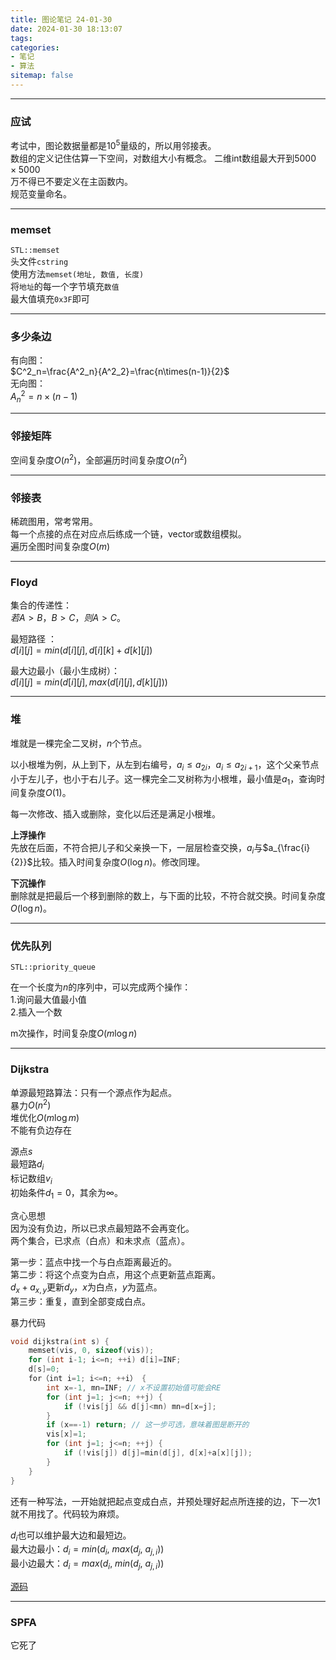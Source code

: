 ```yaml
---
title: 图论笔记 24-01-30
date: 2024-01-30 18:13:07
tags: 
categories: 
- 笔记
- 算法
sitemap: false
---
```


---
### 应试
考试中，图论数据量都是$10^5$量级的，所以用邻接表。  
数组的定义记住估算一下空间，对数组大小有概念。
二维int数组最大开到$5000\times5000$  
万不得已不要定义在主函数内。  
规范变量命名。  

---
### memset
`STL::memset`  
头文件`cstring`  
使用方法`memset(地址, 数值, 长度)`  
将`地址`的每一个字节填充`数值`  
最大值填充`0x3F`即可

---
### 多少条边
有向图：  
$C^2_n=\frac{A^2_n}{A^2_2}=\frac{n\times(n-1)}{2}$  
无向图：  
$A^2_n=n\times(n-1)$

---
### 邻接矩阵
空间复杂度$O(n^2)$，全部遍历时间复杂度$O(n^2)$

---
### 邻接表
稀疏图用，常考常用。  
每一个点接的点在对应点后练成一个链，vector或数组模拟。  
遍历全图时间复杂度$O(m)$

---
### Floyd
集合的传递性：  
$若A>B，B>C，则A>C。$

最短路径 ：  
$d[i][j]=min(d[i][j],d[i][k]+d[k][j])$

最大边最小（最小生成树）：  
$d[i][j]=min(d[i][j],max(d[i][j],d[k][j]))$

---
### 堆
堆就是一棵完全二叉树，$n$个节点。

以小根堆为例，从上到下，从左到右编号，$a_i\le a_{2i}$，$a_i\le a_{2i+1}$，这个父亲节点小于左儿子，也小于右儿子。这一棵完全二叉树称为小根堆，最小值是$a_1$，查询时间复杂度$O(1)$。

每一次修改、插入或删除，变化以后还是满足小根堆。

**上浮操作**  
先放在后面，不符合把儿子和父亲换一下，一层层检查交换，$a_i$与$a_{\frac{i}{2}}$比较。插入时间复杂度$O(\log n)$。修改同理。

**下沉操作**  
删除就是把最后一个移到删除的数上，与下面的比较，不符合就交换。时间复杂度$O(\log n)$。

---
### 优先队列
`STL::priority_queue`

在一个长度为$n$的序列中，可以完成两个操作：  
1.询问最大值最小值  
2.插入一个数

m次操作，时间复杂度$O(m\log n)$

---
### Dijkstra
单源最短路算法：只有一个源点作为起点。  
暴力$O(n^2)$  
堆优化$O(m\log m)$  
不能有负边存在

源点$s$  
最短路$d_i$  
标记数组$v_i$  
初始条件$d_1=0$，其余为$\infty$。

贪心思想  
因为没有负边，所以已求点最短路不会再变化。  
两个集合，已求点（白点）和未求点（蓝点）。

第一步：蓝点中找一个与白点距离最近的。  
第二步：将这个点变为白点，用这个点更新蓝点距离。  
$d_x+a_{x,y}$更新$d_y$，$x$为白点，$y$为蓝点。  
第三步：重复，直到全部变成白点。

暴力代码
```cpp
void dijkstra(int s) {
	memset(vis, 0, sizeof(vis));
	for (int i-1; i<=n; ++i) d[i]=INF;
	d[s]=0;
	for（int i=1; i<=n; ++i） {
		int x=-1, mn=INF; // x不设置初始值可能会RE
		for (int j=1; j<=n; ++j) {
			if (!vis[j] && d[j]<mn) mn=d[x=j];
		}
		if (x==-1) return; // 这一步可选，意味着图是断开的
		vis[x]=1;
		for (int j=1; j<=n; ++j) {
			if (!vis[j]) d[j]=min(d[j], d[x]+a[x][j]);
		}
	}
}
```
还有一种写法，一开始就把起点变成白点，并预处理好起点所连接的边，下一次$1$就不用找了。代码较为麻烦。

$d_i$也可以维护最大边和最短边。  
最大边最小：$d_i=min(d_i,\ max(d_j,\ a_{j,i}))$  
最小边最大：$d_i=max(d_i,\ min(d_j,\ a_{j,i}))$

[源码](https://oi-wiki.org/graph/shortest-path/#%E5%AE%9E%E7%8E%B0_2)

---
### SPFA
它死了
